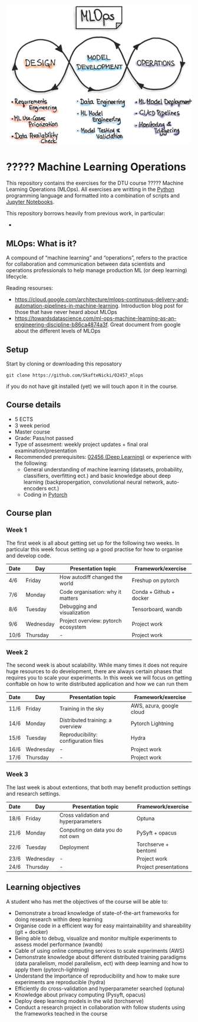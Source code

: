 ![mlops](figures/mlops-loop-en.jpg)

# ????? Machine Learning Operations

This repository contains the exercises for the DTU course ????? Machine Learning Operations (MLOps). 
All exercises are writting in the [Python](https://www.python.org/) programming language and formatted 
into a combination of scripts and [Jupyter Notebooks](https://jupyter.org/). 

This repository borrows heavily from previous work, in particular:

* 

## MLOps: What is it?

A compound of “machine learning” and “operations”, refers to the practice for collaboration and communication 
between data scientists and operations professionals to help manage production ML (or deep learning) lifecycle.

Reading resourses:
* https://cloud.google.com/architecture/mlops-continuous-delivery-and-automation-pipelines-in-machine-learning.
  Introduction blog post for those that have never heard about MLOps
* https://towardsdatascience.com/ml-ops-machine-learning-as-an-engineering-discipline-b86ca4874a3f. Great document
  from google about the different levels of MLOps

## Setup

Start by cloning or downloading this reposatory
```
git clone https://github.com/SkafteNicki/02457_mlops
```
if you do not have git installed (yet) we will touch apon it in the course.


## Course details

* 5 ECTS
* 3 week period
* Master course
* Grade: Pass/not passed
* Type of assesment: weekly project updates + final oral examination/presentation
* Recommended prerequisites: [02456 (Deep Learning)](https://kurser.dtu.dk/course/2021-2022/02456) or experience
with the following:
    * General understanding of machine learning (datasets, probability, classifiers, overfitting ect.) and 
    basic knowledge about deep learning (backpropergation, convolutional neural network, auto-encoders ect.)
    * Coding in [Pytorch](https://pytorch.org/)

## Course plan

### Week 1

The first week is all about getting set up for the following two weeks. In particular this week focus setting
up a good practise for how to organise and develop code.

Date | Day       |  Presentation topic                 | Framework/exercise
-----|-----------|-------------------------------------|--------------------------
4/6  | Friday    | How autodiff changed the world      | Freshup on pytorch
7/6  | Monday    | Code organisation: why it matters   | Conda + Github + docker
8/6  | Tuesday   | Debugging and visualization         | Tensorboard, wandb
9/6  | Wednesday | Project overview: pytorch ecosystem | Project work
10/6 | Thursday  | -                                   | Project work

### Week 2

The second week is about scalability. While many times it does not require huge resources to do development,
there are always certain phases that requires you to scale your experiments. In this week we will focus on 
getting conftable on how to write distributed application and how we can run them

Date | Day       | Presentation topic                   | Framework/exercise
-----|-----------|--------------------------------------|-------------------------
11/6 | Friday    | Training in the sky                  | AWS, azura, google cloud
14/6 | Monday    | Distributed training: a overview     | Pytorch Lightning
15/6 | Tuesday   | Reproducibility: configuration files | Hydra
16/6 | Wednesday | -                                    | Project work
17/6 | Thursday  | -                                    | Project work

### Week 3

The last week is about extentions, that both may benefit production settings and research settings.

Date | Day       | Presentation topic                   | Framework/exercise
-----|-----------|--------------------------------------|--------------------
18/6 | Friday    | Cross validation and hyperparameters | Optuna
21/6 | Monday    | Conputing on data you do not own     | PySyft + opacus
22/6 | Tuesday   | Deployment                           | Torchserve + bentoml
23/6 | Wednesday | -                                    | Project work
24/6 | Thursday  | -                                    | Project presentations

## Learning objectives

A student who has met the objectives of the course will be able to:

* Demonstrate a broad knowledge of state-of-the-art frameworks for doing research within deep learning 
* Organise code in a efficient way for easy maintainability and shareability (git + docker)
* Being able to debug, visualize and monitor multiple experiments to assess model performance (wandb)
* Cable of using online computing services to scale experiments (AWS)
* Demonstrate knowledge about different distributed training paradigms (data parallelism, model parallelism, ect) 
with deep learning and how to apply them (pytorch-lightning)
* Understand the importance of reproducibility and how to make sure experiments are reproducible (hydra)
* Efficiently do cross-validation and hyperparameter searched (optuna)
* Knowledge about privacy computing (Pysyft, opacus)
* Deploy deep learning models in the wild (torchserve)
* Conduct a research project in collaboration with follow students using the frameworks teached in the course

